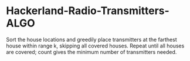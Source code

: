 # Hackerland-Radio-Transmitters-ALGO

Sort the house locations and greedily place transmitters at the farthest house within range k, skipping all covered houses. Repeat until all houses are covered; count gives the minimum number of transmitters needed.
